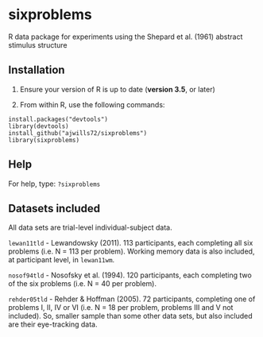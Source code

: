 # sixproblems
R data package for experiments using the Shepard et al. (1961) abstract stimulus structure
## Installation

1. Ensure your version of R is up to date (**version 3.5**, or later)

2. From within R, use the following commands:
```
install.packages("devtools")
library(devtools)
install_github("ajwills72/sixproblems")
library(sixproblems)
```

## Help
For help, type:
`?sixproblems`

## Datasets included

All data sets are trial-level individual-subject data.

`lewan11tld` - Lewandowsky (2011). 113 participants, each completing all six
problems (i.e. N = 113 per problem).  Working memory data is also included, at
participant level, in `lewan11wm`.

`nosof94tld` - Nosofsky et al. (1994). 120 participants, each completing two of the six problems (i.e. N = 40 per problem). 

`rehder05tld` - Rehder & Hoffman (2005). 72 participants, completing one of problems I, II, IV or VI (i.e. N = 18 per problem, problems III and V not included). So, smaller sample than some other data sets, but also included are their eye-tracking data.

		  
